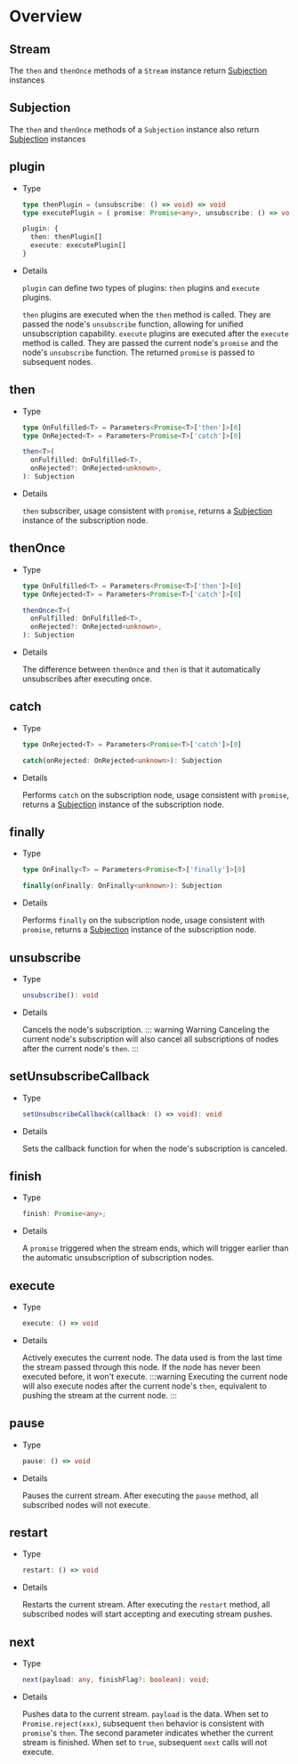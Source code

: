 <script setup>
import Stream from '../../components/stream.vue'
import Subjection from '../../components/subjection.vue'
</script>

# Overview

## Stream

<Stream />

The `then` and `thenOnce` methods of a `Stream` instance return [Subjection](#subjection) instances

## Subjection

<Subjection />

The `then` and `thenOnce` methods of a `Subjection` instance also return [Subjection](#subjection) instances

## plugin

- Type

  ```typescript
  type thenPlugin = (unsubscribe: () => void) => void
  type executePlugin = ( promise: Promise<any>, unsubscribe: () => void ) => Promise<any>

  plugin: {
    then: thenPlugin[]
    execute: executePlugin[]
  }
  ```

- Details

  `plugin` can define two types of plugins: `then` plugins and `execute` plugins.

  `then` plugins are executed when the `then` method is called. They are passed the node's `unsubscribe` function, allowing for unified unsubscription capability. `execute` plugins are executed after the `execute` method is called. They are passed the current node's `promise` and the node's `unsubscribe` function. The returned `promise` is passed to subsequent nodes.

## then

- Type

  ```typescript
  type OnFulfilled<T> = Parameters<Promise<T>['then']>[0]
  type OnRejected<T> = Parameters<Promise<T>['catch']>[0]

  then<T>(
    onFulfilled: OnFulfilled<T>,
    onRejected?: OnRejected<unknown>,
  ): Subjection
  ```

- Details

  `then` subscriber, usage consistent with `promise`, returns a [Subjection](#subjection) instance of the subscription node.

## thenOnce

- Type

  ```typescript
  type OnFulfilled<T> = Parameters<Promise<T>['then']>[0]
  type OnRejected<T> = Parameters<Promise<T>['catch']>[0]

  thenOnce<T>(
    onFulfilled: OnFulfilled<T>,
    onRejected?: OnRejected<unknown>,
  ): Subjection
  ```

- Details

  The difference between `thenOnce` and `then` is that it automatically unsubscribes after executing once.

## catch

- Type

  ```typescript
  type OnRejected<T> = Parameters<Promise<T>['catch']>[0]

  catch(onRejected: OnRejected<unknown>): Subjection
  ```

- Details

  Performs `catch` on the subscription node, usage consistent with `promise`, returns a [Subjection](#subjection) instance of the subscription node.

## finally

- Type

  ```typescript
  type OnFinally<T> = Parameters<Promise<T>['finally']>[0]

  finally(onFinally: OnFinally<unknown>): Subjection
  ```

- Details

  Performs `finally` on the subscription node, usage consistent with `promise`, returns a [Subjection](#subjection) instance of the subscription node.

## unsubscribe

- Type

  ```typescript
  unsubscribe(): void
  ```

- Details

  Cancels the node's subscription.
  ::: warning Warning
  Canceling the current node's subscription will also cancel all subscriptions of nodes after the current node's `then`.
  :::

## setUnsubscribeCallback

- Type

  ```typescript
  setUnsubscribeCallback(callback: () => void): void
  ```

- Details

  Sets the callback function for when the node's subscription is canceled.

## finish

- Type

  ```typescript
  finish: Promise<any>;
  ```

- Details

  A `promise` triggered when the stream ends, which will trigger earlier than the automatic unsubscription of subscription nodes.

## execute

- Type

  ```typescript
  execute: () => void
  ```

- Details

  Actively executes the current node. The data used is from the last time the stream passed through this node. If the node has never been executed before, it won't execute.
  :::warning
  Executing the current node will also execute nodes after the current node's `then`, equivalent to pushing the stream at the current node.
  :::

## pause

- Type

  ```typescript
  pause: () => void
  ```

- Details

  Pauses the current stream. After executing the `pause` method, all subscribed nodes will not execute.

## restart

- Type

  ```typescript
  restart: () => void
  ```

- Details

  Restarts the current stream. After executing the `restart` method, all subscribed nodes will start accepting and executing stream pushes.

## next

- Type

  ```typescript
  next(payload: any, finishFlag?: boolean): void;
  ```

- Details

  Pushes data to the current stream. `payload` is the data. When set to `Promise.reject(xxx)`, subsequent `then` behavior is consistent with `promise`'s `then`. The second parameter indicates whether the current stream is finished. When set to `true`, subsequent `next` calls will not execute.
